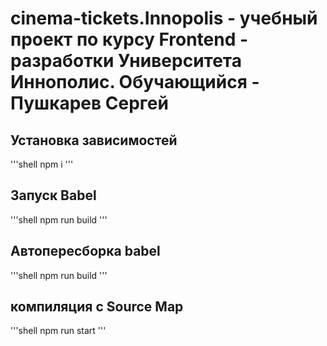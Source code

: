 # cinema-tickets.Innopolis - учебный проект по курсу Frontend - разработки Университета Иннополис. Обучающийся - Пушкарев Сергей
## Установка зависимостей

'''shell
npm i
'''

## Запуск Babel

'''shell
npm run build
'''

## Автопересборка babel
'''shell
npm run build
'''

## компиляция с Source Map
'''shell
npm run start
'''